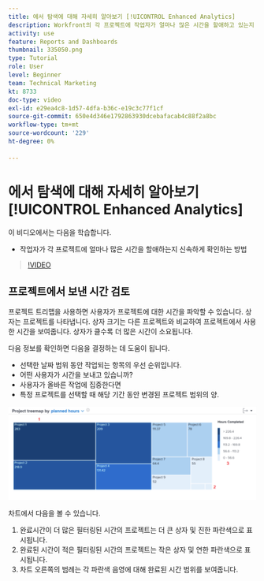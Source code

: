 ```yaml
---
title: 에서 탐색에 대해 자세히 알아보기 [!UICONTROL Enhanced Analytics]
description: Workfront의 각 프로젝트에 작업자가 얼마나 많은 시간을 할애하고 있는지 신속하게 확인하는 방법을 알아봅니다.
activity: use
feature: Reports and Dashboards
thumbnail: 335050.png
type: Tutorial
role: User
level: Beginner
team: Technical Marketing
kt: 8733
doc-type: video
exl-id: e29ea4c8-1d57-4dfa-b36c-e19c3c77f1cf
source-git-commit: 650e4d346e1792863930dcebafacab4c88f2a8bc
workflow-type: tm+mt
source-wordcount: '229'
ht-degree: 0%

---
```


# 에서 탐색에 대해 자세히 알아보기 [!UICONTROL Enhanced Analytics]

이 비디오에서는 다음을 학습합니다.

* 작업자가 각 프로젝트에 얼마나 많은 시간을 할애하는지 신속하게 확인하는 방법

>[!VIDEO](https://video.tv.adobe.com/v/335050/?quality=12&learn=on)

## 프로젝트에서 보낸 시간 검토

프로젝트 트리맵을 사용하면 사용자가 프로젝트에 대한 시간을 파악할 수 있습니다. 상자는 프로젝트를 나타냅니다. 상자 크기는 다른 프로젝트와 비교하여 프로젝트에서 사용한 시간을 보여줍니다. 상자가 클수록 더 많은 시간이 소요됩니다.

다음 정보를 확인하면 다음을 결정하는 데 도움이 됩니다.

* 선택한 날짜 범위 동안 작업되는 항목의 우선 순위입니다.
* 어떤 사용자가 시간을 보내고 있습니까?
* 사용자가 올바른 작업에 집중한다면
* 특정 프로젝트를 선택할 때 해당 기간 동안 변경된 프로젝트 범위의 양.

![아래 글머리 기호에 설명된 영역에 숫자가 있는 프로젝트 트리맵을 보여주는 이미지입니다](assets/section-2-7.png)

차트에서 다음을 볼 수 있습니다.

1. 완료시간이 더 많은 필터링된 시간의 프로젝트는 더 큰 상자 및 진한 파란색으로 표시됩니다.
1. 완료된 시간이 적은 필터링된 시간의 프로젝트는 작은 상자 및 연한 파란색으로 표시됩니다.
1. 차트 오른쪽의 범례는 각 파란색 음영에 대해 완료된 시간 범위를 보여줍니다.
